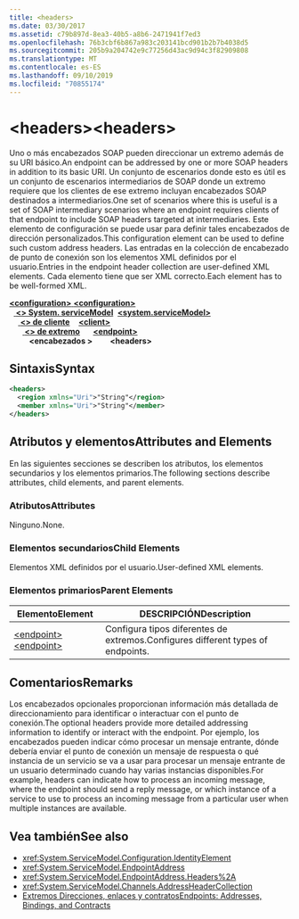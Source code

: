 ```yaml
---
title: <headers>
ms.date: 03/30/2017
ms.assetid: c79b897d-8ea3-40b5-a8b6-2471941f7ed3
ms.openlocfilehash: 76b3cbf6b867a983c203141bcd901b2b7b4038d5
ms.sourcegitcommit: 205b9a204742e9c77256d43ac9d94c3f82909808
ms.translationtype: MT
ms.contentlocale: es-ES
ms.lasthandoff: 09/10/2019
ms.locfileid: "70855174"
---
```

# <a name="headers"></a><span data-ttu-id="b4a29-101">\<headers></span><span class="sxs-lookup"><span data-stu-id="b4a29-101">\<headers></span></span>
<span data-ttu-id="b4a29-102">Uno o más encabezados SOAP pueden direccionar un extremo además de su URI básico.</span><span class="sxs-lookup"><span data-stu-id="b4a29-102">An endpoint can be addressed by one or more SOAP headers in addition to its basic URI.</span></span> <span data-ttu-id="b4a29-103">Un conjunto de escenarios donde esto es útil es un conjunto de escenarios intermediarios de SOAP donde un extremo requiere que los clientes de ese extremo incluyan encabezados SOAP destinados a intermediarios.</span><span class="sxs-lookup"><span data-stu-id="b4a29-103">One set of scenarios where this is useful is a set of SOAP intermediary scenarios where an endpoint requires clients of that endpoint to include SOAP headers targeted at intermediaries.</span></span> <span data-ttu-id="b4a29-104">Este elemento de configuración se puede usar para definir tales encabezados de dirección personalizados.</span><span class="sxs-lookup"><span data-stu-id="b4a29-104">This configuration element can be used to define such custom address headers.</span></span> <span data-ttu-id="b4a29-105">Las entradas en la colección de encabezado de punto de conexión son los elementos XML definidos por el usuario.</span><span class="sxs-lookup"><span data-stu-id="b4a29-105">Entries in the endpoint header collection are user-defined XML elements.</span></span> <span data-ttu-id="b4a29-106">Cada elemento tiene que ser XML correcto.</span><span class="sxs-lookup"><span data-stu-id="b4a29-106">Each element has to be well-formed XML.</span></span>  
  
<span data-ttu-id="b4a29-107">[ **\<configuration>** ](../configuration-element.md)</span><span class="sxs-lookup"><span data-stu-id="b4a29-107">[**\<configuration>**](../configuration-element.md)</span></span>\
<span data-ttu-id="b4a29-108">&nbsp;&nbsp;[ **\<> System. serviceModel**](system-servicemodel.md)</span><span class="sxs-lookup"><span data-stu-id="b4a29-108">&nbsp;&nbsp;[**\<system.serviceModel>**](system-servicemodel.md)</span></span>\
<span data-ttu-id="b4a29-109">&nbsp;&nbsp;&nbsp;&nbsp;[ **\<> de cliente**](client.md)</span><span class="sxs-lookup"><span data-stu-id="b4a29-109">&nbsp;&nbsp;&nbsp;&nbsp;[**\<client>**](client.md)</span></span>\
<span data-ttu-id="b4a29-110">&nbsp;&nbsp;&nbsp;&nbsp;&nbsp;&nbsp;[ **\<> de extremo**](endpoint-of-client.md)</span><span class="sxs-lookup"><span data-stu-id="b4a29-110">&nbsp;&nbsp;&nbsp;&nbsp;&nbsp;&nbsp;[**\<endpoint>**](endpoint-of-client.md)</span></span>\
<span data-ttu-id="b4a29-111">&nbsp;&nbsp;&nbsp;&nbsp;&nbsp;&nbsp;&nbsp;&nbsp; **\<encabezados >**</span><span class="sxs-lookup"><span data-stu-id="b4a29-111">&nbsp;&nbsp;&nbsp;&nbsp;&nbsp;&nbsp;&nbsp;&nbsp;**\<headers>**</span></span>  
  
## <a name="syntax"></a><span data-ttu-id="b4a29-112">Sintaxis</span><span class="sxs-lookup"><span data-stu-id="b4a29-112">Syntax</span></span>  
  
```xml  
<headers>
  <region xmlns="Uri">"String"</region>
  <member xmlns="Uri">"String"</member>
</headers>
```  
  
## <a name="attributes-and-elements"></a><span data-ttu-id="b4a29-113">Atributos y elementos</span><span class="sxs-lookup"><span data-stu-id="b4a29-113">Attributes and Elements</span></span>  
 <span data-ttu-id="b4a29-114">En las siguientes secciones se describen los atributos, los elementos secundarios y los elementos primarios.</span><span class="sxs-lookup"><span data-stu-id="b4a29-114">The following sections describe attributes, child elements, and parent elements.</span></span>  
  
### <a name="attributes"></a><span data-ttu-id="b4a29-115">Atributos</span><span class="sxs-lookup"><span data-stu-id="b4a29-115">Attributes</span></span>  
 <span data-ttu-id="b4a29-116">Ninguno.</span><span class="sxs-lookup"><span data-stu-id="b4a29-116">None.</span></span>  
  
### <a name="child-elements"></a><span data-ttu-id="b4a29-117">Elementos secundarios</span><span class="sxs-lookup"><span data-stu-id="b4a29-117">Child Elements</span></span>  
 <span data-ttu-id="b4a29-118">Elementos XML definidos por el usuario.</span><span class="sxs-lookup"><span data-stu-id="b4a29-118">User-defined XML elements.</span></span>  
  
### <a name="parent-elements"></a><span data-ttu-id="b4a29-119">Elementos primarios</span><span class="sxs-lookup"><span data-stu-id="b4a29-119">Parent Elements</span></span>  
  
|<span data-ttu-id="b4a29-120">Elemento</span><span class="sxs-lookup"><span data-stu-id="b4a29-120">Element</span></span>|<span data-ttu-id="b4a29-121">DESCRIPCIÓN</span><span class="sxs-lookup"><span data-stu-id="b4a29-121">Description</span></span>|  
|-------------|-----------------|  
|[<span data-ttu-id="b4a29-122">\<endpoint></span><span class="sxs-lookup"><span data-stu-id="b4a29-122">\<endpoint></span></span>](endpoint-of-client.md)|<span data-ttu-id="b4a29-123">Configura tipos diferentes de extremos.</span><span class="sxs-lookup"><span data-stu-id="b4a29-123">Configures different types of endpoints.</span></span>|  
  
## <a name="remarks"></a><span data-ttu-id="b4a29-124">Comentarios</span><span class="sxs-lookup"><span data-stu-id="b4a29-124">Remarks</span></span>  
 <span data-ttu-id="b4a29-125">Los encabezados opcionales proporcionan información más detallada de direccionamiento para identificar o interactuar con el punto de conexión.</span><span class="sxs-lookup"><span data-stu-id="b4a29-125">The optional headers provide more detailed addressing information to identify or interact with the endpoint.</span></span> <span data-ttu-id="b4a29-126">Por ejemplo, los encabezados pueden indicar cómo procesar un mensaje entrante, dónde debería enviar el punto de conexión un mensaje de respuesta o qué instancia de un servicio se va a usar para procesar un mensaje entrante de un usuario determinado cuando hay varias instancias disponibles.</span><span class="sxs-lookup"><span data-stu-id="b4a29-126">For example, headers can indicate how to process an incoming message, where the endpoint should send a reply message, or which instance of a service to use to process an incoming message from a particular user when multiple instances are available.</span></span>  
  
## <a name="see-also"></a><span data-ttu-id="b4a29-127">Vea también</span><span class="sxs-lookup"><span data-stu-id="b4a29-127">See also</span></span>

- <xref:System.ServiceModel.Configuration.IdentityElement>
- <xref:System.ServiceModel.EndpointAddress>
- <xref:System.ServiceModel.EndpointAddress.Headers%2A>
- <xref:System.ServiceModel.Channels.AddressHeaderCollection>
- [<span data-ttu-id="b4a29-128">Extremos Direcciones, enlaces y contratos</span><span class="sxs-lookup"><span data-stu-id="b4a29-128">Endpoints: Addresses, Bindings, and Contracts</span></span>](../../../wcf/feature-details/endpoints-addresses-bindings-and-contracts.md)
